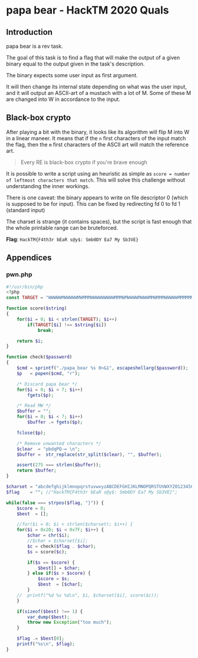 # papa bear - HackTM 2020 Quals
## Introduction

papa bear is a rev task.

The goal of this task is to find a flag that will make the output of a given
binary equal to the output given in the task's description.

The binary expects some user input as first argument.

It will then change its internal state depending on what was the user input, and
it will output an ASCII-art of a mustach with a lot of M. Some of these M are
changed into W in accordance to the input.

## Black-box crypto

After playing a bit with the binary, it looks like its algorithm will flip M
into W in a linear maneer. It means that if the `n` first characters of the
input match the flag, then the `m` first characters of the ASCII art will match
the reference art.

> Every RE is black-box crypto if you're brave enough

It is possible to write a script using an heuristic as simple as `score = number
of leftmost characters that match`.
This will solve this challenge without understanding the inner workings. 

There is one caveat: the binary appears to write on file descriptor 0 (which is
supposed to be for input). This can be fixed by redirecting fd 0 to fd 1
(standard input)

The charset is strange (it contains spaces), but the script is fast enough that
the whole printable range can be bruteforced.

**Flag**: `HackTM{F4th3r bEaR s@y$: Smb0DY Ea7 My Sb3VE}`

## Appendices
### pwn.php
```php
#!/usr/bin/php
<?php
const TARGET = "WWWWWMWWWWWMWMMMWWWWWWWWWMMMWMWWWWMWWWMMWMMMWWWWWMMMMMMWMMMWWWMMMMWWMWWMWWMMMMMMWWWWMMWWWMWWWWWWMMWWWWMWMWMMMWWWWMMMMMWMWMMMWMMWWWMWMMMMMMMMWMMMMWWWMMWWMWMWMMWWMWWWWMWWMMWMMWWWWWWWWMMWWWWWWWMMWWWWMMWWWWMWMMMMWWWWWMMWWMWWWWWWMWMWWWMMWWMWMWWWWMWWWWMWWMMMWMWMWWWWMMMMWWMMMMMMMMM";

function score($string)
{
	for($i = 0; $i < strlen(TARGET); $i++)
		if(TARGET[$i] !== $string[$i])
			break;

	return $i;
}

function check($password)
{
	$cmd = sprintf("./papa_bear %s 0>&1", escapeshellarg($password));
	$p   = popen($cmd, "r");

	/* Discard papa bear */
	for($i = 0; $i < 7; $i++)
		fgets($p);

	/* Read MW */
	$buffer = "";
	for($i = 0; $i < 7; $i++)
		$buffer .= fgets($p);

	fclose($p);

	/* Remove unwanted characters */
	$clear  = "pbdqPQ-= \n";
	$buffer =  str_replace(str_split($clear), "", $buffer);

	assert(275 === strlen($buffer));
	return $buffer;
}

$charset = "abcdefghijklmnopqrstuvwxyzABCDEFGHIJKLMNOPQRSTUVWXYZ0123456789{}_/+";
$flag    = ""; //"HackTM{F4th3r bEaR s@y$: Smb0DY Ea7 My Sb3VE}";

while(false === strpos($flag, "}")) {
	$score = 0;
	$best  = [];

	//for($i = 0; $i < strlen($charset); $i++) {
	for($i = 0x20; $i < 0x7F; $i++) {
		$char = chr($i);
		//$char = $charset[$i];
		$c = check($flag . $char);
		$s = score($c);

		if($s == $score) {
			$best[] = $char;
		} else if($s > $score) {
			$score = $s;
			$best  = [$char];
		}
	//	printf("%d %s %d\n", $i, $charset[$i], score($c));
	}

	if(sizeof($best) !== 1) {
		var_dump($best);
		throw new Exception("too much");
	}

	$flag .= $best[0];
	printf("%s\n", $flag);
}
```